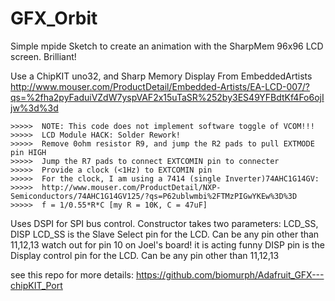 # GFX_Orbit
Simple mpide Sketch to create an animation with the SharpMem 96x96 LCD screen. Brilliant!

Use a ChipKIT uno32, and
Sharp Memory Display From EmbeddedArtists
    http://www.mouser.com/ProductDetail/Embedded-Artists/EA-LCD-007/?qs=%2fha2pyFaduiVZdW7yspVAF2x15uTaSR%252by3ES49YFBdtKf4Fo6ojIjw%3d%3d

    >>>>>  NOTE: This code does not implement software toggle of VCOM!!!
    >>>>>  LCD Module HACK: Solder Rework! 
    >>>>>  Remove 0ohm resistor R9, and jump the R2 pads to pull EXTMODE pin HIGH
    >>>>>  Jump the R7 pads to connect EXTCOMIN pin to connecter
    >>>>>  Provide a clock (<1Hz) to EXTCOMIN pin
    >>>>>  For the clock, I am using a 7414 (single Inverter)74AHC1G14GV:
    >>>>>  http://www.mouser.com/ProductDetail/NXP-Semiconductors/74AHC1G14GV125/?qs=P62ublwmbi%2FTMzPIGwYKEw%3D%3D
    >>>>>  f = 1/0.55*R*C [my R = 10K, C = 47uF]

Uses DSPI for SPI bus control.
Constructor takes two parameters: LCD_SS, DISP
  LCD_SS is the Slave Select pin for the LCD. Can be any pin other than 11,12,13
    watch out for pin 10 on Joel's board! it is acting funny
  DISP pin is the Display control pin for the LCD. Can be any pin other than 11,12,13
  
  see this repo for more details:
  https://github.com/biomurph/Adafruit_GFX---chipKIT_Port
